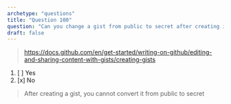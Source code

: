 ```yaml
---
archetype: "questions"
title: "Question 100"
question: "Can you change a gist from public to secret after creating it?"
draft: false
---
```



> https://docs.github.com/en/get-started/writing-on-github/editing-and-sharing-content-with-gists/creating-gists
1. [ ] Yes
1. [x] No
> After creating a gist, you cannot convert it from public to secret



